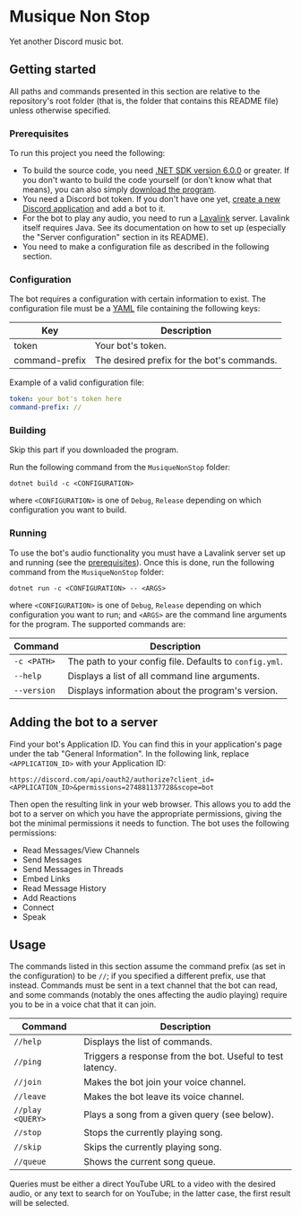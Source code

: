 # Musique Non Stop
Yet another Discord music bot.

## Getting started
All paths and commands presented in this section are relative to the
repository's root folder (that is, the folder that contains this README file)
unless otherwise specified.

### Prerequisites
To run this project you need the following:
- To build the source code, you need [.NET SDK version 6.0.0][1] or greater. If
you don't wanto to build the code yourself (or don't know what that means), you
can also simply [download the program][5].
- You need a Discord bot token. If you don't have one yet, [create a new
Discord application][2] and add a bot to it.
- For the bot to play any audio, you need to run a [Lavalink][3] server.
Lavalink itself requires Java. See its documentation on how to set up
(especially the "Server configuration" section in its README).
- You need to make a configuration file as described in the following section.

### Configuration
The bot requires a configuration with certain information to exist. The
configuration file must be a [YAML][4] file containing the following keys:

Key            | Description
---------------|-------------
token          | Your bot's token.
command-prefix | The desired prefix for the bot's commands.

Example of a valid configuration file:

```yml
token: your bot's token here
command-prefix: //
```

### Building
Skip this part if you downloaded the program.

Run the following command from the `MusiqueNonStop` folder:

    dotnet build -c <CONFIGURATION>

where `<CONFIGURATION>` is one of `Debug`, `Release` depending on which
configuration you want to build.

### Running
To use the bot's audio functionality you must have a Lavalink server set up and
running (see the [prerequisites](#prerequisites)). Once this is done, run the
following command from the `MusiqueNonStop` folder:

    dotnet run -c <CONFIGURATION> -- <ARGS>

where `<CONFIGURATION>` is one of `Debug`, `Release` depending on which
configuration you want to run; and `<ARGS>` are the command line arguments for
the program. The supported commands are:

Command     | Description
------------|------------
`-c <PATH>` | The path to your config file. Defaults to `config.yml`.
`--help`    | Displays a list of all command line arguments.
`--version` | Displays information about the program's version.

## Adding the bot to a server
Find your bot's Application ID. You can find this in your application's page
under the tab "General Information". In the following link, replace
`<APPLICATION_ID>` with your Application ID:

    https://discord.com/api/oauth2/authorize?client_id=<APPLICATION_ID>&permissions=274881137728&scope=bot

Then open the resulting link in your web browser. This allows you to add the bot
to a server on which you have the appropriate permissions, giving the bot the
minimal permissions it needs to function. The bot uses the following
permissions:

- Read Messages/View Channels
- Send Messages
- Send Messages in Threads
- Embed Links
- Read Message History
- Add Reactions
- Connect
- Speak

## Usage
The commands listed in this section assume the command prefix (as set in the
configuration) to be `//`; if you specified a different prefix, use that
instead. Commands must be sent in a text channel that the bot can read, and some
commands (notably the ones affecting the audio playing) require you to be in a
voice chat that it can join.

Command           | Description
------------------|------------
`//help`          | Displays the list of commands. 
`//ping`          | Triggers a response from the bot. Useful to test latency.
`//join`          | Makes the bot join your voice channel.
`//leave`         | Makes the bot leave its voice channel.
`//play <QUERY>`  | Plays a song from a given query (see below).
`//stop`          | Stops the currently playing song.
`//skip`          | Skips the currently playing song.
`//queue`         | Shows the current song queue.

Queries must be either a direct YouTube URL to a video with the desired audio,
or any text to search for on YouTube; in the latter case, the first result will
be selected.

[1]: <https://dotnet.microsoft.com/download/dotnet/6.0>
[2]: <https://discord.com/developers/applications>
[3]: <https://github.com/freyacodes/Lavalink>
[4]: <https://yaml.org/>
[5]: <https://github.com/Kumodatsu/musique-non-stop/releases/latest>
